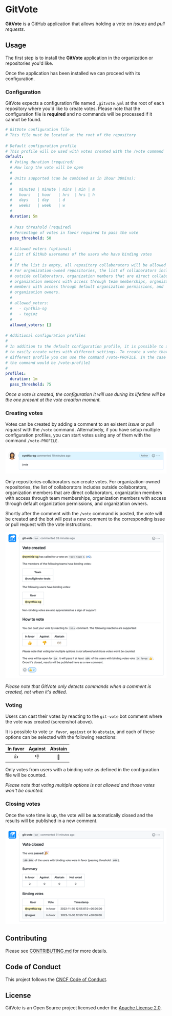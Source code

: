 # GitVote

**GitVote** is a GitHub application that allows holding a vote on *issues* and *pull requests*.

## Usage

The first step is to install the **GitVote** application in the organization or repositories you'd like.

Once the application has been installed we can proceed with its configuration.

### Configuration

GitVote expects a configuration file named `.gitvote.yml` at the root of each repository where you'd like to create votes. Please note that the configuration file is **required** and no commands will be processed if it cannot be found.

```yaml
# GitVote configuration file
# This file must be located at the root of the repository

# Default configuration profile
# This profile will be used with votes created with the /vote command
default:
  # Voting duration (required)
  # How long the vote will be open
  #
  # Units supported (can be combined as in 1hour 30mins):
  #
  #   minutes | minute | mins | min | m
  #   hours   | hour   | hrs  | hrs | h
  #   days    | day    | d
  #   weeks   | week   | w
  #
  duration: 5m

  # Pass threshold (required)
  # Percentage of votes in favor required to pass the vote
  pass_threshold: 50

  # Allowed voters (optional)
  # List of GitHub usernames of the users who have binding votes
  #
  # If the list is empty, all repository collaborators will be allowed to vote.
  # For organization-owned repositories, the list of collaborators includes
  # outside collaborators, organization members that are direct collaborators,
  # organization members with access through team memberships, organization
  # members with access through default organization permissions, and
  # organization owners.
  #
  # allowed_voters:
  #   - cynthia-sg
  #   - tegioz
  #
  allowed_voters: []

# Additional configuration profiles
#
# In addition to the default configuration profile, it is possible to add more
# to easily create votes with different settings. To create a vote that uses a
# different profile you can use the command /vote-PROFILE. In the case below,
# the command would be /vote-profile1
#
profile1:
  duration: 1m
  pass_threshold: 75
```

*Once a vote is created, the configuration it will use during its lifetime will be the one present at the vote creation moment.*

### Creating votes

Votes can be created by adding a comment to an existent *issue* or *pull request* with the `/vote` command. Alternatively, if you have setup multiple configuration profiles, you can start votes using any of them with the command `/vote-PROFILE`.

![create-vote](docs/screenshots/create-vote.png)

Only repositories collaborators can create votes. For organization-owned repositories, the list of collaborators includes outside collaborators, organization members that are direct collaborators, organization members with access through team memberships, organization members with access through default organization permissions, and organization owners.

Shortly after the comment with the `/vote` command is posted, the vote will be created and the bot will post a new comment to the corresponding issue or pull request with the vote instructions.

![create-vote](docs/screenshots/vote-created.png)

*Please note that GitVote only detects commands when a comment is created, not when it's edited.*

### Voting

Users can cast their votes by reacting to the `git-vote` bot comment where the vote was created (screenshot above).

It is possible to vote `in favor`, `against` or to `abstain`, and each of these options can be selected with the following reactions:

| In favor | Against | Abstain |
| :------: | :-----: | :-----: |
|    👍     |    👎    |    👀    |

Only votes from users with a binding vote as defined in the configuration file will be counted.

*Please note that voting multiple options is not allowed and those votes won't be counted.*

### Closing votes

Once the vote time is up, the vote will be automatically closed and the results will be published in a new comment.

![create-vote](docs/screenshots/vote-closed.png)

## Contributing

Please see [CONTRIBUTING.md](./CONTRIBUTING.md) for more details.

## Code of Conduct

This project follows the [CNCF Code of Conduct](https://github.com/cncf/foundation/blob/master/code-of-conduct.md).

## License

GitVote is an Open Source project licensed under the [Apache License 2.0](https://www.apache.org/licenses/LICENSE-2.0).
